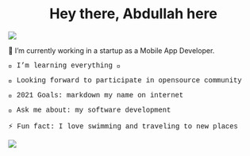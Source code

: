 <h1 style="text-align:center">Hey there, Abdullah here</h1>


<img src="https://akonitechnologies.co.uk/assets/img/rest/coding.gif">


<p style=""text-align:center; font-family:courier">🔭 I’m currently working in a startup as a Mobile App Developer.</p>
<p style="font-family:courier;">🌱 I’m learning everything 🤣</p>
<p style="font-family:courier;">👯 Looking forward to participate in opensource community</p>
<p style="font-family:courier;">🥅 2021 Goals: markdown my name on internet</p>
<p style="font-family:courier;">💬 Ask me about: my software development</p>
<p style="font-family:courier;">⚡ Fun fact: I love swimming and traveling to new places</p>

<img src="https://github-readme-stats.vercel.app/api?username=rajput-abdullah&&show_icons=true&title_color=ffffff&icon_color=bb2acf&text_color=daf7dc&bg_color=151515">
